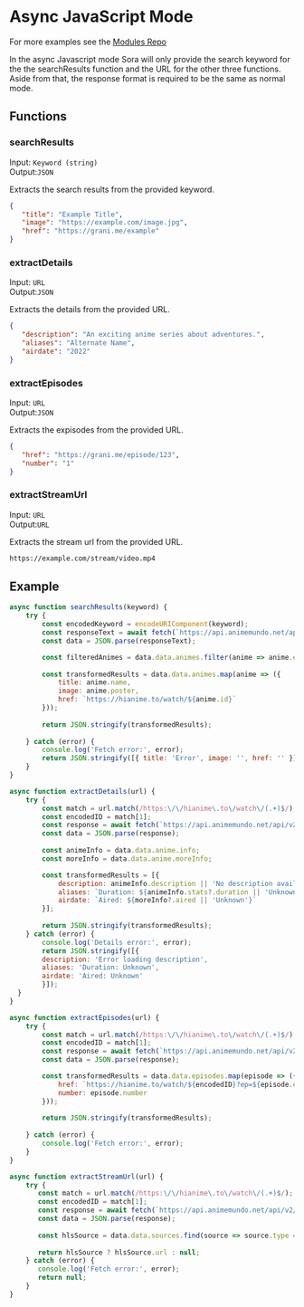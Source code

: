 # Async JavaScript Mode

For more examples see the [Modules Repo](https://github.com/50n50/sources)

In the async Javascript mode Sora will only provide the search keyword for the the searchResults function and the URL for the other three functions. Aside from that, the response format is required to be the same as normal mode.


## Functions

### searchResults
Input: `Keyword (string)` \
Output:`JSON`

Extracts the search results from the provided keyword.

```json
{
   "title": "Example Title",
   "image": "https://example.com/image.jpg",
   "href": "https://grani.me/example"
}
```

### extractDetails
Input: `URL` \
Output:`JSON`

Extracts the details from the provided URL.

```json
{
   "description": "An exciting anime series about adventures.",
   "aliases": "Alternate Name",
   "airdate": "2022"
}
```

### extractEpisodes
Input: `URL` \
Output:`JSON`

Extracts the expisodes from the provided URL.

```json
{
   "href": "https://grani.me/episode/123",
   "number": "1"
}
```

### extractStreamUrl
Input: `URL` \
Output:`URL`

Extracts the stream url from the provided URL.

```txt
https://example.com/stream/video.mp4
```

## Example

```javascript 
async function searchResults(keyword) {
    try {
        const encodedKeyword = encodeURIComponent(keyword);
        const responseText = await fetch(`https://api.animemundo.net/api/v2/hianime/search?q=${encodedKeyword}&language=dub`);
        const data = JSON.parse(responseText);

        const filteredAnimes = data.data.animes.filter(anime => anime.episodes.dub !== null); 
        
        const transformedResults = data.data.animes.map(anime => ({
            title: anime.name,
            image: anime.poster,
            href: `https://hianime.to/watch/${anime.id}`
        }));
        
        return JSON.stringify(transformedResults);
        
    } catch (error) {
        console.log('Fetch error:', error);
        return JSON.stringify([{ title: 'Error', image: '', href: '' }]);
    }
}

async function extractDetails(url) {
    try {
        const match = url.match(/https:\/\/hianime\.to\/watch\/(.+)$/);
        const encodedID = match[1];
        const response = await fetch(`https://api.animemundo.net/api/v2/hianime/anime/${encodedID}`);
        const data = JSON.parse(response);
        
        const animeInfo = data.data.anime.info;
        const moreInfo = data.data.anime.moreInfo;

        const transformedResults = [{
            description: animeInfo.description || 'No description available',
            aliases: `Duration: ${animeInfo.stats?.duration || 'Unknown'}`,
            airdate: `Aired: ${moreInfo?.aired || 'Unknown'}`
        }];
        
        return JSON.stringify(transformedResults);
    } catch (error) {
        console.log('Details error:', error);
        return JSON.stringify([{
        description: 'Error loading description',
        aliases: 'Duration: Unknown',
        airdate: 'Aired: Unknown'
        }]);
  }
}

async function extractEpisodes(url) {
    try {
        const match = url.match(/https:\/\/hianime\.to\/watch\/(.+)$/);
        const encodedID = match[1];
        const response = await fetch(`https://api.animemundo.net/api/v2/hianime/anime/${encodedID}/episodes`);
        const data = JSON.parse(response);

        const transformedResults = data.data.episodes.map(episode => ({
            href: `https://hianime.to/watch/${encodedID}?ep=${episode.episodeId.split('?ep=')[1]}`,
            number: episode.number
        }));
        
        return JSON.stringify(transformedResults);
        
    } catch (error) {
        console.log('Fetch error:', error);
    }    
}

async function extractStreamUrl(url) {
    try {
       const match = url.match(/https:\/\/hianime\.to\/watch\/(.+)$/);
       const encodedID = match[1];
       const response = await fetch(`https://api.animemundo.net/api/v2/hianime/episode/sources?animeEpisodeId=${encodedID}&category=dub`);
       const data = JSON.parse(response);
       
       const hlsSource = data.data.sources.find(source => source.type === 'hls');
       
       return hlsSource ? hlsSource.url : null;
    } catch (error) {
       console.log('Fetch error:', error);
       return null;
    }
}
```